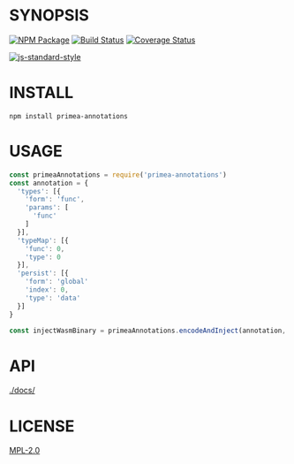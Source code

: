 # SYNOPSIS 

[![NPM Package](https://img.shields.io/npm/v/primea-annotations.svg?style=flat-square)](https://www.npmjs.org/package/primea-annotations)
[![Build Status](https://img.shields.io/travis/primea/js-primea-annotations.svg?branch=master&style=flat-square)](https://travis-ci.org/primea/js-primea-annotations)
[![Coverage Status](https://img.shields.io/coveralls/primea/js-primea-annotations.svg?style=flat-square)](https://coveralls.io/r/primea/js-primea-annotations)

[![js-standard-style](https://cdn.rawgit.com/feross/standard/master/badge.svg)](https://github.com/feross/standard)  



# INSTALL
`npm install primea-annotations`

# USAGE

```javascript
const primeaAnnotations = require('primea-annotations')
const annotation = {
  'types': [{
    'form': 'func',
    'params': [
      'func'
    ]
  }],
  'typeMap': [{
    'func': 0,
    'type': 0
  }],
  'persist': [{
    'form': 'global'
    'index': 0,
    'type': 'data'
  }]
}

const injectWasmBinary = primeaAnnotations.encodeAndInject(annotation, wasmBinary)
```

# API
[./docs/](./docs/index.md)

# LICENSE
[MPL-2.0][LICENSE]

[LICENSE]: https://tldrlegal.com/license/mozilla-public-license-2.0-(mpl-2)
